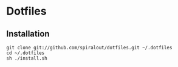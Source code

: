 Dotfiles
========

Installation
------------

    git clone git://github.com/spiralout/dotfiles.git ~/.dotfiles
    cd ~/.dotfiles
    sh ./install.sh
